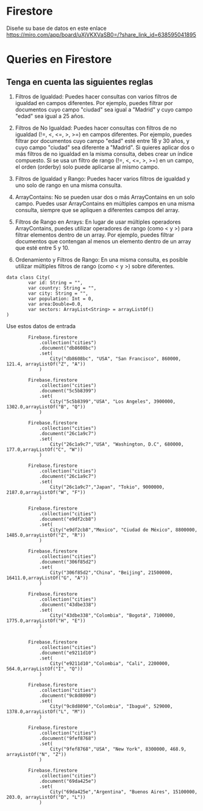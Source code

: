 # Firestore

Diseñe su base de datos en este enlace <br>
https://miro.com/app/board/uXjVKXVaSB0=/?share_link_id=638595041895

# Queries en Firestore


## Tenga en cuenta las siguientes reglas
1. Filtros de Igualdad:
Puedes hacer consultas con varios filtros de igualdad en campos diferentes. Por ejemplo, puedes filtrar por documentos cuyo campo "ciudad" sea igual a "Madrid" y cuyo campo "edad" sea igual a 25 años.

2. Filtros de No Igualdad:
Puedes hacer consultas con filtros de no igualdad (!=, <, <=, >, >=) en campos diferentes. Por ejemplo, puedes filtrar por documentos cuyo campo "edad" esté entre 18 y 30 años, y cuyo campo "ciudad" sea diferente a "Madrid".
Si quieres aplicar dos o más filtros de no igualdad en la misma consulta, debes crear un índice compuesto.
Si se usa un filtro de rango (!=, <, <=, >, >=) en un campo, el orden (orderby) solo puede aplicarse al mismo campo.

3. Filtros de Igualdad y Rango:
Puedes hacer varios filtros de igualdad y uno solo de rango en una misma consulta.

4. ArrayContains:
No se pueden usar dos o más ArrayContains en un solo campo. Puedes usar ArrayContains en múltiples campos en una misma consulta, siempre que se apliquen a diferentes campos del array.

5. Filtros de Rango en Arrays:
En lugar de usar múltiples operadores ArrayContains, puedes utilizar operadores de rango (como < y >) para filtrar elementos dentro de un array. Por ejemplo, puedes filtrar documentos que contengan al menos un elemento dentro de un array que esté entre 5 y 10.

6. Ordenamiento y Filtros de Rango:
En una misma consulta, es posible utilizar múltiples filtros de rango (como < y >) sobre diferentes.

```
data class City(
        var id: String = "",
        var country: String = "",
        var city: String = "",
        var population: Int = 0,
        var area:Double=0.0,
        var sectors: ArrayList<String> = arrayListOf()
)
```

Use estos datos de entrada
```
        Firebase.firestore
            .collection("cities")
            .document("db8608bc")
            .set(
                City("db8608bc", "USA", "San Francisco", 860000, 121.4, arrayListOf("Z", "A"))
            )

        Firebase.firestore
            .collection("cities")
            .document("5c5b8399")
            .set(
                City("5c5b8399","USA", "Los Angeles", 3900000,  1302.0,arrayListOf("B", "Q"))
            )

        Firebase.firestore
            .collection("cities")
            .document("26c1a9c7")
            .set(
                City("26c1a9c7","USA", "Washington, D.C", 680000, 177.0,arrayListOf("C", "W"))
            )

        Firebase.firestore
            .collection("cities")
            .document("26c1a9c7")
            .set(
                City("26c1a9c7","Japan", "Tokio", 9000000, 2187.0,arrayListOf("W", "F"))
            )

        Firebase.firestore
            .collection("cities")
            .document("e9df2cb8")
            .set(
                City("e9df2cb8","Mexico", "Ciudad de México", 8800000, 1485.0,arrayListOf("Z", "R"))
            )

        Firebase.firestore
            .collection("cities")
            .document("306f85d2")
            .set(
                City("306f85d2","China", "Beijing", 21500000, 16411.0,arrayListOf("G", "A"))
            )

        Firebase.firestore
            .collection("cities")
            .document("43dbe338")
            .set(
                City("43dbe338","Colombia", "Bogotá", 7100000, 1775.0,arrayListOf("H", "E"))
            )


        Firebase.firestore
            .collection("cities")
            .document("e9211d10")
            .set(
                City("e9211d10","Colombia", "Cali", 2200000, 564.0,arrayListOf("I", "Q"))
            )

        Firebase.firestore
            .collection("cities")
            .document("9c8d8090")
            .set(
                City("9c8d8090","Colombia", "Ibagué", 529000, 1378.0,arrayListOf("L", "M"))
            )

        Firebase.firestore
            .collection("cities")
            .document("9fef8768")
            .set(
                City("9fef8768","USA", "New York", 8300000, 468.9, arrayListOf("N", "Z"))
            )

        Firebase.firestore
            .collection("cities")
            .document("69da425e")
            .set(
                City("69da425e","Argentina", "Buenos Aires", 15100000, 203.0, arrayListOf("D", "L"))
            )


```


